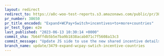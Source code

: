 ```yaml
---
layout: redirect
redirect_to: https://a8c-woo-test-reports.s3.amazonaws.com/public/pr/38650/e2e/index.html
pr_number: 38650
pr_title_encoded: "Expand+WCPay+Switch+incentives+to+more+countries"
pr_test_type: e2e
last_published: "2023-06-13 10:30:14 +0000"
commit_sha: 7b64ffdb5b5e7ba9b1838acab071c7f5608a13c3
commit_message: "Update JS side to use the new shared incentive details"
branch_name: update/3479-expand-wcpay-swtich-incentive-countries
---
```

